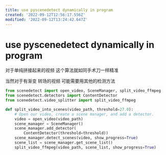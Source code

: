 ```yaml
---
title: use pyscenedetect dynamically in program
created: '2022-09-12T12:56:17.556Z'
modified: '2022-09-12T13:24:42.647Z'
---
```


# use pyscenedetect dynamically in program

对于单纯拼接起来的视频 这个算法就如同手术刀一样精准

当然对于有渐变 转场的视频 可能需要用其他的检测方法

```python
from scenedetect import open_video, SceneManager, split_video_ffmpeg
from scenedetect.detectors import ContentDetector
from scenedetect.video_splitter import split_video_ffmpeg

def split_video_into_scenes(video_path, threshold=27.0):
    # Open our video, create a scene manager, and add a detector.
    video = open_video(video_path)
    scene_manager = SceneManager()
    scene_manager.add_detector(
        ContentDetector(threshold=threshold))
    scene_manager.detect_scenes(video, show_progress=True)
    scene_list = scene_manager.get_scene_list()
    split_video_ffmpeg(video_path, scene_list, show_progress=True)
```
